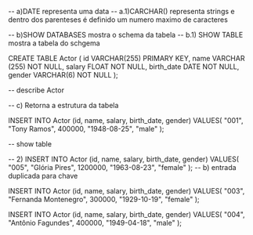 -- a)DATE representa uma data
-- a.1)CARCHAR() representa strings e dentro dos parenteses é definido um numero maximo de caracteres

-- b)SHOW DATABASES mostra o schema da tabela
-- b.1) SHOW TABLE mostra a tabela do schgema

CREATE TABLE Actor (
id VARCHAR(255) PRIMARY KEY,
name VARCHAR (255) NOT NULL,
salary FLOAT NOT NULL,
birth_date DATE NOT NULL,
gender VARCHAR(6) NOT NULL
);

-- describe Actor

-- c) Retorna a estrutura da tabela

INSERT INTO Actor (id, name, salary, birth_date, gender)
VALUES(
"001",
"Tony Ramos",
400000,
"1948-08-25",
"male"
);

-- show table

-- 2)
INSERT INTO Actor (id, name, salary, birth_date, gender)
VALUES(
"005",
"Glória Pires",
1200000,
"1963-08-23",
"female"
);
-- b) entrada duplicada para chave

INSERT INTO Actor (id, name, salary, birth_date, gender)
VALUES(
"003",
"Fernanda Montenegro",
300000,
"1929-10-19",
"female"
);

INSERT INTO Actor (id, name, salary, birth_date, gender)
VALUES(
"004",
"Antônio Fagundes",
400000,
"1949-04-18",
"male"
);
